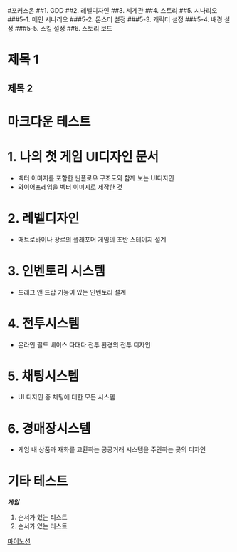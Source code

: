 #포커스온
##1. GDD
##2. 레벨디자인
##3. 세계관
##4. 스토리
##5. 시나리오
###5-1. 메인 시나리오
###5-2. 몬스터 설정
###5-3. 캐릭터 설정
###5-4. 배경 설정
###5-5. 스킬 설정
##6. 스토리 보드

제목 1
=====
제목 2
-----



# 마크다운 테스트

# 1. 나의 첫 게임 UI디자인 문서
- 벡터 이미지를 포함한 씬플로우 구조도와 함께 보는 UI디자인
- 와이어프레임을 벡터 이미지로 제작한 것
# 2. 레벨디자인
- 매트로바이나 장르의 플래포머 게임의 초반 스테이지 설계
# 3. 인벤토리 시스템
- 드래그 앤 드랍 기능이 있는 인벤토리 설계
# 4. 전투시스템
- 온라인 필드 베이스 다대다 전투 환경의 전투 디자인
# 5. 채팅시스템
- UI 디자인 중 채팅에 대한 모든 시스템
# 6. 경매장시스템
- 게임 내 상품과 재화를 교환하는 공공거래 시스템을 주관하는 곳의 디자인</br>



# 기타 테스트
__*게임*__</br>

1. 순서가 있는 리스트
2. 순서가 있는 리스트

[마이노션](https://atentsgamedesign.notion.site/UXUI-58fbd6f6b6594252afe75f2e6078dd36?pvs=4)